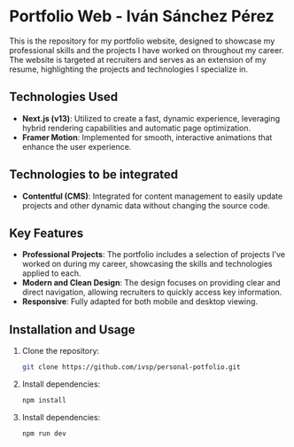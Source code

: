 # Portfolio Web - Iván Sánchez Pérez

This is the repository for my portfolio website, designed to showcase my professional skills and the projects I have worked on throughout my career. The website is targeted at recruiters and serves as an extension of my resume, highlighting the projects and technologies I specialize in.

## Technologies Used

- **Next.js (v13)**: Utilized to create a fast, dynamic experience, leveraging hybrid rendering capabilities and automatic page optimization.
- **Framer Motion**: Implemented for smooth, interactive animations that enhance the user experience.

## Technologies to be integrated

- **Contentful (CMS)**: Integrated for content management to easily update projects and other dynamic data without changing the source code.

## Key Features

- **Professional Projects**: The portfolio includes a selection of projects I’ve worked on during my career, showcasing the skills and technologies applied to each.
- **Modern and Clean Design**: The design focuses on providing clear and direct navigation, allowing recruiters to quickly access key information.
- **Responsive**: Fully adapted for both mobile and desktop viewing.

## Installation and Usage

1. Clone the repository:
   ```bash
   git clone https://github.com/ivsp/personal-potfolio.git

2. Install dependencies:
   ```bash
   npm install

3. Install dependencies:
   ```bash
   npm run dev
